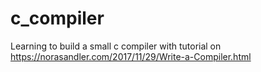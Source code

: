 # c_compiler
Learning to build a small c compiler with tutorial on https://norasandler.com/2017/11/29/Write-a-Compiler.html
